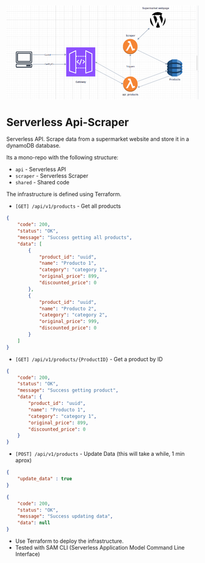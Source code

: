 ![infra](infra_p02.png)

# Serverless Api-Scraper

Serverless API. Scrape data from a supermarket website and store it in a dynamoDB database.

Its a mono-repo with the following structure:

- `api` - Serverless API
- `scraper` - Serverless Scraper
- `shared` - Shared code

The infrastructure is defined using Terraform.


- `[GET] /api/v1/products` - Get all products

```json
{
    "code": 200,
    "status": "OK",
    "message": "Success getting all products",
    "data": [
        {
            "product_id": "uuid",
            "name": "Producto 1",
            "category": "category 1",
            "original_price": 899,
            "discounted_price": 0
        },
        {
            "product_id": "uuid",
            "name": "Producto 2",
            "category": "category 2",
            "original_price": 999,
            "discounted_price": 0
        }
    ]
}
```

- `[GET] /api/v1/products/{ProductID}` - Get a product by ID

```json
{
    "code": 200,
    "status": "OK",
    "message": "Success getting product",
    "data": {
        "product_id": "uuid",
        "name": "Producto 1",
        "category": "category 1",
        "original_price": 899,
        "discounted_price": 0
    }
}
```

- `[POST] /api/v1/products` - Update Data (this will take a while, 1 min aprox)

```json
{
    "update_data" : true
}
```

```json
{
    "code": 200,
    "status": "OK",
    "message": "Success updating data",
    "data": null
}
```

- Use Terraform to deploy the infrastructure.
- Tested with SAM CLI (Serverless Application Model Command Line Interface)